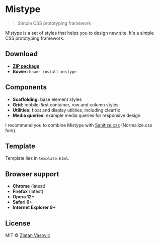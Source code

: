 # Mistype

> Simple CSS prototyping framework

Mistype is a set of styles that helps you to design new site. It's a simple
CSS prototyping framework.

## Download

- [**ZIP package**](https://github.com/ZDroid/sanitize.css/archive/master.zip)
- **Bower:** `bower install mistype`

## Components

- **Scaffolding:** base element styles
- **Grid:** mobile-first container, row and column styles
- **Utilities:** float and display utilities, including clearfix
- **Media queries:** example media queries for responsive design

I recommend you to combine Mistype with
[Sanitize.css](https://github.com/necolas/normalize.css) (Normalize.css fork).

## Template

Template lies in `template.html`.

## Browser support

- **Chrome** (latest)
- **Firefox** (latest)
- **Opera 12+**
- **Safari 6+**
- **Internet Explorer 9+**

## License

MIT &copy; [Zlatan Vasović](https://github.com/ZDroid)
